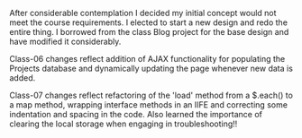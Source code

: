 After considerable contemplation I decided my initial concept would not meet the
course requirements. I elected to start a new design and redo the entire thing.
I borrowed from the class Blog project for the base design and have modified it considerably.

Class-06 changes reflect addition of AJAX functionality for populating the Projects
database and dynamically updating the page whenever new data is added.

Class-07 changes reflect refactoring of the 'load' method from a $.each() to a
map method, wrapping interface methods in an IIFE and correcting some indentation
and spacing in the code. Also learned the importance of clearing the local storage
when engaging in troubleshooting!!

